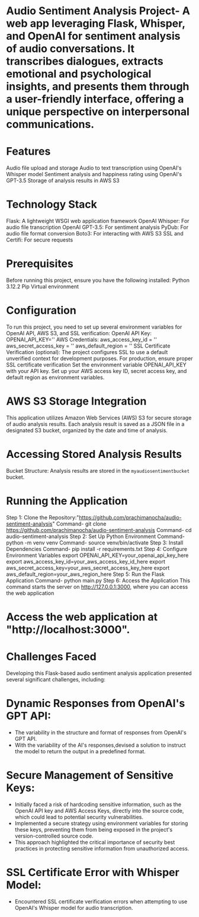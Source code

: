 Audio Sentiment Analysis Project-
A web app leveraging Flask, Whisper, and OpenAI for sentiment analysis of audio conversations. It transcribes dialogues, extracts emotional and psychological insights, and presents them through a user-friendly interface, offering a unique perspective on interpersonal communications.
=======

# Features
Audio file upload and storage
Audio to text transcription using OpenAI's Whisper model
Sentiment analysis and happiness rating using OpenAI's GPT-3.5
Storage of analysis results in AWS S3
# Technology Stack
Flask: A lightweight WSGI web application framework
OpenAI Whisper: For audio file transcription
OpenAI GPT-3.5: For sentiment analysis
PyDub: For audio file format conversion
Boto3: For interacting with AWS S3
SSL and Certifi: For secure requests
# Prerequisites
Before running this project, ensure you have the following installed:
Python 3.12.2
Pip
Virtual environment
# Configuration
To run this project, you need to set up several environment variables for OpenAI API, AWS S3, and SSL verification:
OpenAI API Key:
OPENAI_API_KEY=''
AWS Credentials:
aws_access_key_id = ''
aws_secret_access_key = ''
aws_default_region = ''
SSL Certificate Verification (optional):
The project configures SSL to use a default unverified context for development purposes. For production, ensure proper SSL certificate verification
Set the environment variable OPENAI_API_KEY with your API key.
Set up your AWS access key ID, secret access key, and default region as environment variables.
# AWS S3 Storage Integration
This application utilizes Amazon Web Services (AWS) S3 for secure storage of audio analysis results. Each analysis result is saved as a JSON file in a designated S3 bucket, organized by the date and time of analysis.
# Accessing Stored Analysis Results
Bucket Structure: Analysis results are stored in the `myaudiosentimentbucket` bucket.
# Running the Application
Step 1: Clone the Repository:"https://github.com/prachimanocha/audio-sentiment-analysis"
Command- git clone https://github.com/prachimanocha/audio-sentiment-analysis
Command- cd audio-sentiment-analysis
Step 2: Set Up Python Environment
Command- python -m venv venv
Command- source venv/bin/activate
Step 3: Install Dependencies
Command- pip install -r requirements.txt
Step 4: Configure Environment Variables
export OPENAI_API_KEY=your_openai_api_key_here
export aws_access_key_id=your_aws_access_key_id_here
export aws_secret_access_key=your_aws_secret_access_key_here
export aws_default_region=your_aws_region_here
Step 5: Run the Flask Application
Command- python main.py
Step 6: Access the Application
This command starts the server on http://127.0.0.1:3000, where you can access the web application

# Access the web application at "http://localhost:3000".
    
# Challenges Faced
Developing this Flask-based audio sentiment analysis application presented several significant challenges, including:
# Dynamic Responses from OpenAI's GPT API:
  - The variability in the structure and format of responses from OpenAI's GPT API.
  - With the variability of the AI's responses,devised a solution to instruct the model to return the output in a predefined format.
# Secure Management of Sensitive Keys:
  - Initially faced a risk of hardcoding sensitive information, such as the OpenAI API key and AWS Access Keys, directly into the source code, which could lead to potential security vulnerabilities.
  - Implemented a secure strategy using environment variables for storing these keys, preventing them from being exposed in the project's version-controlled source code.
  - This approach highlighted the critical importance of security best practices in protecting sensitive information from unauthorized access.
# SSL Certificate Error with Whisper Model:
- Encountered SSL certificate verification errors when attempting to use OpenAI's Whisper model for audio transcription.
